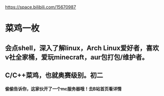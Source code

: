 https://space.bilibili.com/15670987

# 菜鸡一枚
## 会点shell，深入了解linux，Arch Linux爱好者，喜欢v社全家桶，爱玩minecraft，aur包打包/维护者。
## C/C++菜鸡，也就奥赛级别。初二
#### 偷偷告诉你，这家伙开了一个mc服务器哦！去B站首页看详情

<!---
xiao-k233/xiao-k233 is a ✨ special ✨ repository because its `README.md` (this file) appears on your GitHub profile.
You can click the Preview link to take a look at your changes.
--->

